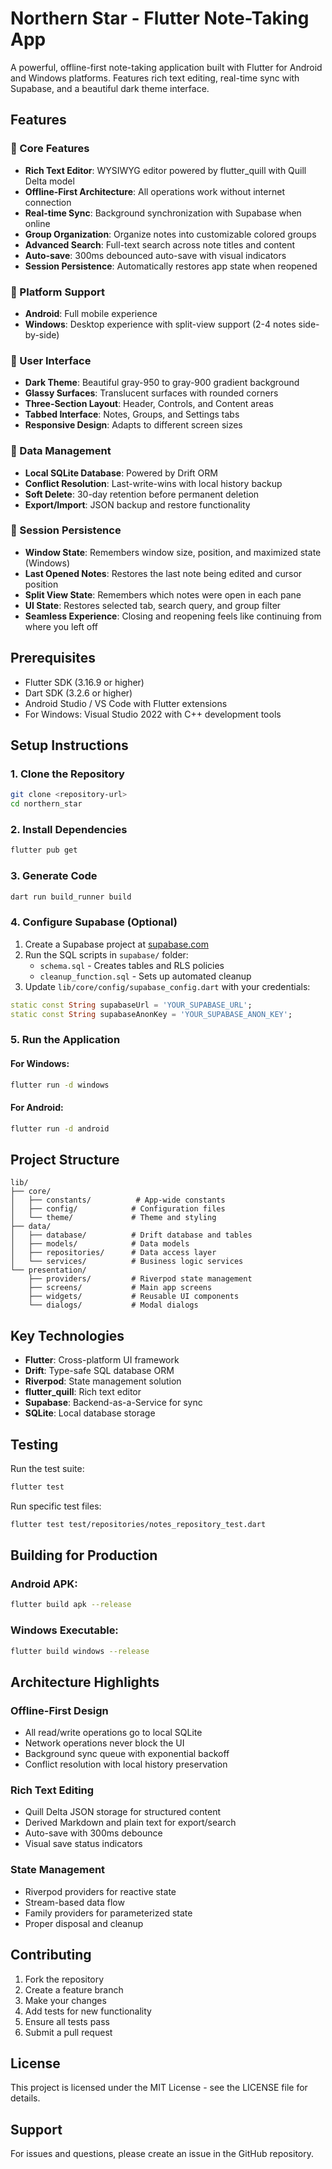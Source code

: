 # Northern Star - Flutter Note-Taking App

A powerful, offline-first note-taking application built with Flutter for Android and Windows platforms. Features rich text editing, real-time sync with Supabase, and a beautiful dark theme interface.

## Features

### 🚀 Core Features

-   **Rich Text Editor**: WYSIWYG editor powered by flutter_quill with Quill Delta model
-   **Offline-First Architecture**: All operations work without internet connection
-   **Real-time Sync**: Background synchronization with Supabase when online
-   **Group Organization**: Organize notes into customizable colored groups
-   **Advanced Search**: Full-text search across note titles and content
-   **Auto-save**: 300ms debounced auto-save with visual indicators
-   **Session Persistence**: Automatically restores app state when reopened

### 📱 Platform Support

-   **Android**: Full mobile experience
-   **Windows**: Desktop experience with split-view support (2-4 notes side-by-side)

### 🎨 User Interface

-   **Dark Theme**: Beautiful gray-950 to gray-900 gradient background
-   **Glassy Surfaces**: Translucent surfaces with rounded corners
-   **Three-Section Layout**: Header, Controls, and Content areas
-   **Tabbed Interface**: Notes, Groups, and Settings tabs
-   **Responsive Design**: Adapts to different screen sizes

### 💾 Data Management

-   **Local SQLite Database**: Powered by Drift ORM
-   **Conflict Resolution**: Last-write-wins with local history backup
-   **Soft Delete**: 30-day retention before permanent deletion
-   **Export/Import**: JSON backup and restore functionality

### 🔄 Session Persistence

-   **Window State**: Remembers window size, position, and maximized state (Windows)
-   **Last Opened Notes**: Restores the last note being edited and cursor position
-   **Split View State**: Remembers which notes were open in each pane
-   **UI State**: Restores selected tab, search query, and group filter
-   **Seamless Experience**: Closing and reopening feels like continuing from where you left off

## Prerequisites

-   Flutter SDK (3.16.9 or higher)
-   Dart SDK (3.2.6 or higher)
-   Android Studio / VS Code with Flutter extensions
-   For Windows: Visual Studio 2022 with C++ development tools

## Setup Instructions

### 1. Clone the Repository

```bash
git clone <repository-url>
cd northern_star
```

### 2. Install Dependencies

```bash
flutter pub get
```

### 3. Generate Code

```bash
dart run build_runner build
```

### 4. Configure Supabase (Optional)

1. Create a Supabase project at [supabase.com](https://supabase.com)
2. Run the SQL scripts in `supabase/` folder:
    - `schema.sql` - Creates tables and RLS policies
    - `cleanup_function.sql` - Sets up automated cleanup
3. Update `lib/core/config/supabase_config.dart` with your credentials:

```dart
static const String supabaseUrl = 'YOUR_SUPABASE_URL';
static const String supabaseAnonKey = 'YOUR_SUPABASE_ANON_KEY';
```

### 5. Run the Application

#### For Windows:

```bash
flutter run -d windows
```

#### For Android:

```bash
flutter run -d android
```

## Project Structure

```
lib/
├── core/
│   ├── constants/          # App-wide constants
│   ├── config/            # Configuration files
│   └── theme/             # Theme and styling
├── data/
│   ├── database/          # Drift database and tables
│   ├── models/            # Data models
│   ├── repositories/      # Data access layer
│   └── services/          # Business logic services
└── presentation/
    ├── providers/         # Riverpod state management
    ├── screens/           # Main app screens
    ├── widgets/           # Reusable UI components
    └── dialogs/           # Modal dialogs
```

## Key Technologies

-   **Flutter**: Cross-platform UI framework
-   **Drift**: Type-safe SQL database ORM
-   **Riverpod**: State management solution
-   **flutter_quill**: Rich text editor
-   **Supabase**: Backend-as-a-Service for sync
-   **SQLite**: Local database storage

## Testing

Run the test suite:

```bash
flutter test
```

Run specific test files:

```bash
flutter test test/repositories/notes_repository_test.dart
```

## Building for Production

### Android APK:

```bash
flutter build apk --release
```

### Windows Executable:

```bash
flutter build windows --release
```

## Architecture Highlights

### Offline-First Design

-   All read/write operations go to local SQLite
-   Network operations never block the UI
-   Background sync queue with exponential backoff
-   Conflict resolution with local history preservation

### Rich Text Editing

-   Quill Delta JSON storage for structured content
-   Derived Markdown and plain text for export/search
-   Auto-save with 300ms debounce
-   Visual save status indicators

### State Management

-   Riverpod providers for reactive state
-   Stream-based data flow
-   Family providers for parameterized state
-   Proper disposal and cleanup

## Contributing

1. Fork the repository
2. Create a feature branch
3. Make your changes
4. Add tests for new functionality
5. Ensure all tests pass
6. Submit a pull request

## License

This project is licensed under the MIT License - see the LICENSE file for details.

## Support

For issues and questions, please create an issue in the GitHub repository.

